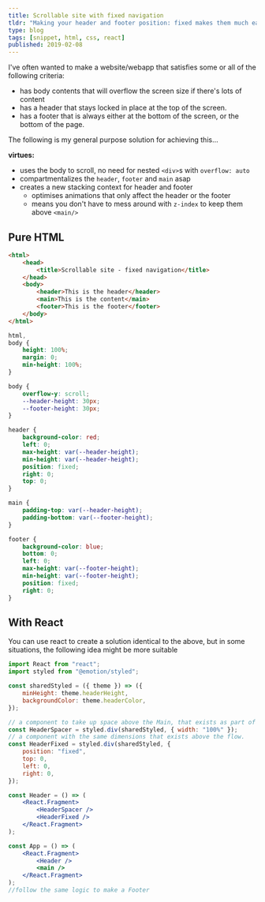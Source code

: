 ```yaml
---
title: Scrollable site with fixed navigation
tldr: "Making your header and footer position: fixed makes them much easier to animate, and puts them in a new stacking context."
type: blog
tags: [snippet, html, css, react]
published: 2019-02-08
---
```


I've often wanted to make a website/webapp that satisfies some or all of the following criteria:

-   has body contents that will overflow the screen size if there's lots of content
-   has a header that stays locked in place at the top of the screen.
-   has a footer that is always either at the bottom of the screen, or the bottom of the page.

The following is my general purpose solution for achieving this...

**virtues:**

-   uses the body to scroll, no need for nested `<div>`s with `overflow: auto`
-   compartmentalizes the `header`, `footer` and `main` asap
-   creates a new stacking context for header and footer
    -   optimises animations that only affect the header or the footer
    -   means you don't have to mess around with `z-index` to keep them above `<main/>`

## Pure HTML

```html
<html>
	<head>
		<title>Scrollable site - fixed navigation</title>
	</head>
	<body>
		<header>This is the header</header>
		<main>This is the content</main>
		<footer>This is the footer</footer>
	</body>
</html>
```

```css
html,
body {
	height: 100%;
	margin: 0;
	min-height: 100%;
}

body {
	overflow-y: scroll;
	--header-height: 30px;
	--footer-height: 30px;
}

header {
	background-color: red;
	left: 0;
	max-height: var(--header-height);
	min-height: var(--header-height);
	position: fixed;
	right: 0;
	top: 0;
}

main {
	padding-top: var(--header-height);
	padding-bottom: var(--footer-height);
}

footer {
	background-color: blue;
	bottom: 0;
	left: 0;
	max-height: var(--footer-height);
	min-height: var(--footer-height);
	position: fixed;
	right: 0;
}
```

## With React

You can use react to create a solution identical to the above, but in some situations, the following idea might be more suitable

```jsx
import React from "react";
import styled from "@emotion/styled";

const sharedStyled = ({ theme }) => ({
	minHeight: theme.headerHeight,
	backgroundColor: theme.headerColor,
});

// a component to take up space above the Main, that exists as part of the flow
const HeaderSpacer = styled.div(sharedStyled, { width: "100%" });
// a component with the same dimensions that exists above the flow.
const HeaderFixed = styled.div(sharedStyled, {
	position: "fixed",
	top: 0,
	left: 0,
	right: 0,
});

const Header = () => (
	<React.Fragment>
		<HeaderSpacer />
		<HeaderFixed />
	</React.Fragment>
);

const App = () => (
	<React.Fragment>
		<Header />
		<main />
	</React.Fragment>
);
//follow the same logic to make a Footer
```
